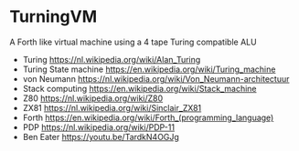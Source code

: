 # TurningVM
A Forth like virtual machine using a 4 tape Turing compatible ALU

- Turing https://nl.wikipedia.org/wiki/Alan_Turing
- Turing State machine https://en.wikipedia.org/wiki/Turing_machine
- von Neumann https://nl.wikipedia.org/wiki/Von_Neumann-architectuur
- Stack computing https://en.wikipedia.org/wiki/Stack_machine
- Z80 https://nl.wikipedia.org/wiki/Z80
- ZX81 https://nl.wikipedia.org/wiki/Sinclair_ZX81
- Forth https://en.wikipedia.org/wiki/Forth_(programming_language)
- PDP https://nl.wikipedia.org/wiki/PDP-11
- Ben Eater https://youtu.be/TardkN4OGJg
